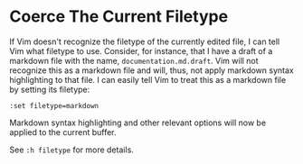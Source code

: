# Coerce The Current Filetype

If Vim doesn't recognize the filetype of the currently edited file, I can
tell Vim what filetype to use. Consider, for instance, that I have a draft
of a markdown file with the name, `documentation.md.draft`. Vim will not
recognize this as a markdown file and will, thus, not apply markdown
syntax highlighting to that file. I can easily tell Vim to treat this as a
markdown file by setting its filetype:

```
:set filetype=markdown
```

Markdown syntax highlighting and other relevant options will now be applied
to the current buffer.

See `:h filetype` for more details.
